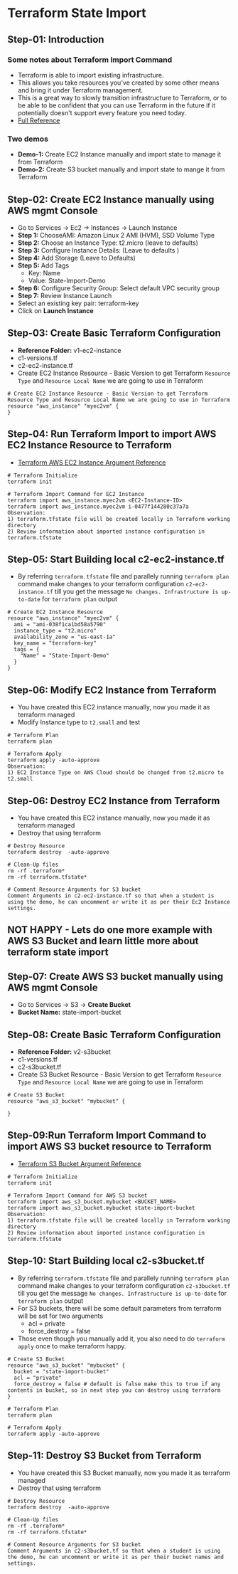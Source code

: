 # Terraform State Import

## Step-01: Introduction
### Some notes about Terraform Import Command
- Terraform is able to import existing infrastructure. 
- This allows you take resources you've created by some other means and bring it under Terraform management.
- This is a great way to slowly transition infrastructure to Terraform, or to be able to be confident that you can use Terraform in the future if it potentially doesn't support every feature you need today.
- [Full Reference](https://www.terraform.io/docs/cli/import/index.html)
### Two demos
- **Demo-1:** Create EC2 Instance manually and import state to manage it from Terraform
- **Demo-2:** Create S3 bucket manually and import state to mange it from Terraform


## Step-02: Create EC2 Instance manually using AWS mgmt Console
- Go to  Services -> Ec2 -> Instances -> Launch Instance
- **Step 1:** ChooseAMI: Amazon Linux 2 AMI (HVM), SSD Volume Type
- **Step 2:** Choose an Instance Type: t2.micro (leave to defaults)
- **Step 3:** Configure Instance Details: (Leave to defaults )
- **Step 4:** Add Storage (Leave to Defaults)
- **Step 5:** Add Tags
  - Key: Name
  - Value: State-Import-Demo
- **Step 6:** Configure Security Group: Select default VPC security group
- **Step 7:** Review Instance Launch
- Select an existing key pair: terraform-key
- Click on **Launch Instance**


## Step-03: Create Basic Terraform Configuration
- **Reference Folder:** v1-ec2-instance
- c1-versions.tf
- c2-ec2-instance.tf
- Create EC2 Instance Resource - Basic Version to get Terraform `Resource Type` and `Resource Local Name` we are going to use in Terraform
```t
# Create EC2 Instance Resource - Basic Version to get Terraform Resource Type and Resource Local Name we are going to use in Terraform
resource "aws_instance" "myec2vm" {
}
```

## Step-04: Run Terraform Import to import AWS EC2 Instance Resource to Terraform
- [Terraform AWS EC2 Instance Argument Reference](https://registry.terraform.io/providers/hashicorp/aws/latest/docs/resources/instance#argument-reference)
```t
# Terraform Initialize
terraform init

# Terraform Import Command for EC2 Instance
terraform import aws_instance.myec2vm <EC2-Instance-ID>
terraform import aws_instance.myec2vm i-0477f144280c37a7a
Observation:
1) terraform.tfstate file will be created locally in Terraform working directory
2) Review information about imported instance configuration in terraform.tfstate
```

## Step-05: Start Building local c2-ec2-instance.tf
- By referring `terraform.tfstate` file and parallely running `terraform plan` command make changes to your terraform configuration `c2-ec2-instance.tf` till you get the message `No changes. Infrastructure is up-to-date` for `terraform plan` output
```t
# Create EC2 Instance Resource 
resource "aws_instance" "myec2vm" {
  ami = "ami-038f1ca1bd58a5790"
  instance_type = "t2.micro"
  availability_zone = "us-east-1a"
  key_name = "terraform-key"
  tags = {
    "Name" = "State-Import-Demo"
  }
}
```
## Step-06: Modify EC2 Instance from Terraform
- You have created this EC2 instance manually, now you made it as terraform managed 
- Modify Instance type to `t2.small` and test
```t
# Terraform Plan
terraform plan

# Terraform Apply
terraform apply -auto-approve
Observation:
1) EC2 Instance Type on AWS Cloud should be changed from t2.micro to t2.small
```

## Step-06: Destroy EC2 Instance from Terraform 
- You have created this EC2 instance manually, now you made it as terraform managed
- Destroy that using terraform
```t
# Destroy Resource
terraform destroy  -auto-approve

# Clean-Up files
rm -rf .terraform*
rm -rf terraform.tfstate*

# Comment Resource Arguments for S3 bucket
Comment Arguments in c2-ec2-instance.tf so that when a student is using the demo, he can uncomment or write it as per their Ec2 Instance settings.
```
## NOT HAPPY - Lets do one more example with AWS S3 Bucket and learn little more about terraform state import


## Step-07: Create AWS S3 bucket manually using AWS mgmt Console
- Go to  Services -> S3 -> **Create Bucket**
- **Bucket Name:** state-import-bucket


## Step-08: Create Basic Terraform Configuration
- **Reference Folder:** v2-s3bucket
- c1-versions.tf
- c2-s3bucket.tf
- Create S3 Bucket Resource - Basic Version to get Terraform `Resource Type` and `Resource Local Name` we are going to use in Terraform
```t
# Create S3 Bucket
resource "aws_s3_bucket" "mybucket" {

}
```
## Step-09:Run Terraform Import Command to import AWS S3 bucket resource to Terraform
- [Terraform S3 Bucket Argument Reference](https://registry.terraform.io/providers/hashicorp/aws/latest/docs/resources/s3_bucket#argument-reference)
```t
# Terraform Initialize
terraform init

# Terraform Import Command for AWS S3 bucket
terraform import aws_s3_bucket.mybucket <BUCKET_NAME>
terraform import aws_s3_bucket.mybucket state-import-bucket
Observation:
1) terraform.tfstate file will be created locally in Terraform working directory
2) Review information about imported instance configuration in terraform.tfstate
```

## Step-10: Start Building local c2-s3bucket.tf
- By referring `terraform.tfstate` file and parallely running `terraform plan` command make changes to your terraform configuration `c2-s3bucket.tf` till you get the message `No changes. Infrastructure is up-to-date` for `terraform plan` output
- For S3 buckets, there will be some default parameters from terraform will be set for two arguments
  - acl =  private
  - force_destroy = false
- Those even though you manually add it, you also need to do `terraform apply` once to make terraform happy.
```t
# Create S3 Bucket
resource "aws_s3_bucket" "mybucket" {
  bucket = "state-import-bucket"
  acl = "private" 
  force_destroy = false # default is false make this to true if any contents in bucket, so in next step you can destroy using terraform
}

# Terraform Plan
terraform plan

# Terraform Apply
terraform apply -auto-approve
```


## Step-11: Destroy S3 Bucket from Terraform 
- You have created this S3 Bucket manually, now you made it as terraform managed
- Destroy that using terraform
```t
# Destroy Resource
terraform destroy  -auto-approve

# Clean-Up files
rm -rf .terraform*
rm -rf terraform.tfstate*

# Comment Resource Arguments for S3 bucket
Comment Arguments in c2-s3bucket.tf so that when a student is using the demo, he can uncomment or write it as per their bucket names and settings.
```